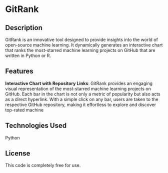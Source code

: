 # GitRank

## Description

GitRank is an innovative tool designed to provide insights into the world of open-source machine learning. It dynamically generates an interactive chart that ranks the most-starred machine learning projects on GitHub that are written in Python or R.

## Features

**Interactive Chart with Repository Links**: GitRank provides an engaging visual representation of the most-starred machine learning projects on GitHub. Each bar in the chart is not only a metric of popularity but also acts as a direct hyperlink. With a simple click on any bar, users are taken to the respective GitHub repository, making it effortless to explore and discover top-rated machine


## Technologies Used

Python

## License

This code is completely free for use.
